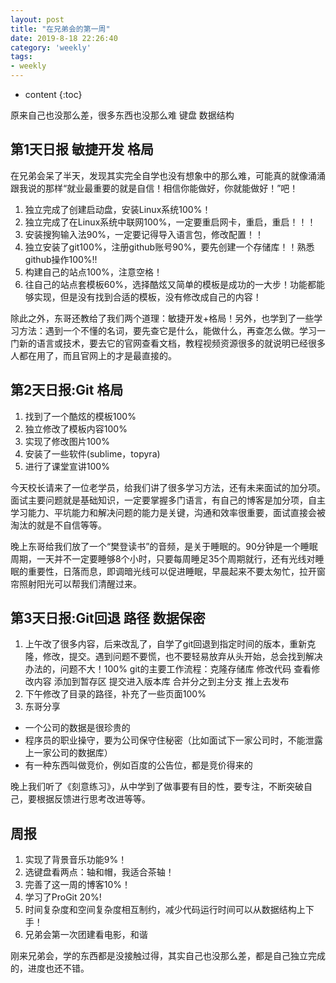 ```yaml
---
layout: post
title: "在兄弟会的第一周"
date: 2019-8-18 22:26:40
category: 'weekly'
tags:
- weekly
---
```

* content
{:toc}

原来自己也没那么差，很多东西也没那么难 键盘 数据结构










## 第1天日报 敏捷开发 格局

在兄弟会呆了半天，发现其实完全自学也没有想象中的那么难，可能真的就像涌涌跟我说的那样“就业最重要的就是自信！相信你能做好，你就能做好！”吧！

1. 独立完成了创建启动盘，安装Linux系统100%！
2. 独立完成了在Linux系统中联网100%，一定要重启网卡，重启，重启！！！
3. 安装搜狗输入法90%，一定要记得导入语言包，修改配置！！
4. 独立安装了git100%，注册github账号90%，要先创建一个存储库！！熟悉github操作100%!!
5. 构建自己的站点100%，注意空格！
6. 往自己的站点套模板60%，选择酷炫又简单的模板是成功的一大步！功能都能够实现，但是没有找到合适的模板，没有修改成自己的内容！

除此之外，东哥还教给了我们两个道理：敏捷开发+格局！另外，也学到了一些学习方法：遇到一个不懂的名词，要先查它是什么，能做什么，再查怎么做。学习一门新的语言或技术，要去它的官网查看文档，教程视频资源很多的就说明已经很多人都在用了，而且官网上的才是最直接的。



## 第2天日报:Git 格局

1. 找到了一个酷炫的模板100%
2. 独立修改了模板内容100%
3. 实现了修改图片100%  
4. 安装了一些软件(sublime，topyra)
5. 进行了课堂宣讲100%

今天校长请来了一位老学员，给我们讲了很多学习方法，还有未来面试的加分项。面试主要问题就是基础知识，一定要掌握多门语言，有自己的博客是加分项，自主学习能力、平坑能力和解决问题的能力是关键，沟通和效率很重要，面试直接会被淘汰的就是不自信等等。

晚上东哥给我们放了一个“樊登读书”的音频，是关于睡眠的。90分钟是一个睡眠周期，一天并不一定要睡够8个小时，只要每周睡足35个周期就行，还有光线对睡眠的重要性，日落而息，即调暗光线可以促进睡眠，早晨起来不要太匆忙，拉开窗帘照射阳光可以帮我们清醒过来。

## 第3天日报:Git回退 路径 数据保密

1. 上午改了很多内容，后来改乱了，自学了git回退到指定时间的版本，重新克隆，修改，提交。遇到问题不要慌，也不要轻易放弃从头开始，总会找到解决办法的，问题不大！100%
git的主要工作流程：克隆存储库 修改代码 查看修改内容 添加到暂存区 提交进入版本库 合并分之到主分支 推上去发布
2. 下午修改了目录的路径，补充了一些页面100%  
3. 东哥分享
- 一个公司的数据是很珍贵的
- 程序员的职业操守，要为公司保守住秘密（比如面试下一家公司时，不能泄露上一家公司的数据库）
- 有一种东西叫做竞价，例如百度的公告位，都是竞价得来的

晚上我们听了《刻意练习》，从中学到了做事要有目的性，要专注，不断突破自己，要根据反馈进行思考改进等等。


## 周报

1. 实现了背景音乐功能9%！  
2. 选键盘看两点：轴和帽，我适合茶轴！  
3. 完善了这一周的博客10%！  
4. 学习了ProGit 20%!  
5. 时间复杂度和空间复杂度相互制约，减少代码运行时间可以从数据结构上下手！  
6. 兄弟会第一次团建看电影，和谐  

刚来兄弟会，学的东西都是没接触过得，其实自己也没那么差，都是自己独立完成的，进度也还不错。  











